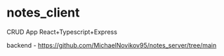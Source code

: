 # notes_client
 CRUD App React+Typescript+Express
 
 backend - https://github.com/MichaelNovikov95/notes_server/tree/main
